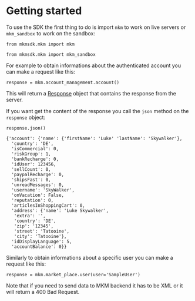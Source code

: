 # Getting started

To use the SDK the first thing to do is import `mkm` to work on live servers or `mkm_sandbox` to work on the sandbox:

    from mkmsdk.mkm import mkm

    from mkmsdk.mkm import mkm_sandbox


For example to obtain informations about the authenticated account you can make a request like this:

    response = mkm.account_management.account()

This will return a [Response][1] object that contains the response from the server.

If you want get the content of the response you call the `json` method on the `response` object:

    response.json()

    {'account': {'name': {'firstName': 'Luke' 'lastName': 'Skywalker'},
      'country': 'DE',
      'isCommercial': 0,
      'riskGroup': 1,
      'bankRecharge': 0,
      'idUser': 123456,
      'sellCount': 0,
      'paypalRecharge': 0,
      'shipsFast': 0,
      'unreadMessages': 0,
      'username': 'SkyWalker',
      'onVacation': False,
      'reputation': 0,
      'articlesInShoppingCart': 0,
      'address': {'name': 'Luke Skywalker',
       'extra': '',
       'country': 'DE',
       'zip': '12345',
       'street': 'Tatooine',
       'city': 'Tatooine'},
      'idDisplayLanguage': 5,
      'accountBalance': 0}}

Similarly to obtain informations about a specific user you can make a request like this:

    response = mkm.market_place.user(user='SampleUser')

Note that if you need to send data to MKM backend it has to be XML or it will return a 400 Bad Request.

[1]: http://docs.python-requests.org/en/latest/api/?highlight=response#requests.Response